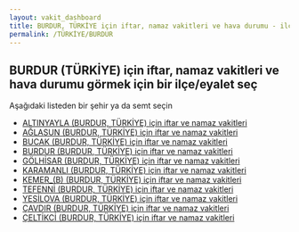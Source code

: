 ```yaml
---
layout: vakit_dashboard
title: BURDUR, TÜRKİYE için iftar, namaz vakitleri ve hava durumu - ilçe/eyalet seç
permalink: /TÜRKİYE/BURDUR
---
```


## BURDUR (TÜRKİYE) için iftar, namaz vakitleri ve hava durumu  görmek için bir ilçe/eyalet seç

Aşağıdaki listeden bir şehir ya da semt seçin

* [ALTINYAYLA (BURDUR, TÜRKİYE) için iftar ve namaz vakitleri](/TÜRKİYE/BURDUR/ALTINYAYLA)
* [AĞLASUN (BURDUR, TÜRKİYE) için iftar ve namaz vakitleri](/TÜRKİYE/BURDUR/AĞLASUN)
* [BUCAK (BURDUR, TÜRKİYE) için iftar ve namaz vakitleri](/TÜRKİYE/BURDUR/BUCAK)
* [BURDUR (BURDUR, TÜRKİYE) için iftar ve namaz vakitleri](/TÜRKİYE/BURDUR/BURDUR)
* [GÖLHİSAR (BURDUR, TÜRKİYE) için iftar ve namaz vakitleri](/TÜRKİYE/BURDUR/GÖLHİSAR)
* [KARAMANLI (BURDUR, TÜRKİYE) için iftar ve namaz vakitleri](/TÜRKİYE/BURDUR/KARAMANLI)
* [KEMER_(B) (BURDUR, TÜRKİYE) için iftar ve namaz vakitleri](/TÜRKİYE/BURDUR/KEMER_(B))
* [TEFENNİ (BURDUR, TÜRKİYE) için iftar ve namaz vakitleri](/TÜRKİYE/BURDUR/TEFENNİ)
* [YESİLOVA (BURDUR, TÜRKİYE) için iftar ve namaz vakitleri](/TÜRKİYE/BURDUR/YESİLOVA)
* [ÇAVDIR (BURDUR, TÜRKİYE) için iftar ve namaz vakitleri](/TÜRKİYE/BURDUR/ÇAVDIR)
* [ÇELTİKCİ (BURDUR, TÜRKİYE) için iftar ve namaz vakitleri](/TÜRKİYE/BURDUR/ÇELTİKCİ)

<script type="text/javascript">
  var GLOBAL_COUNTRY = 'TÜRKİYE';
  var GLOBAL_CITY = 'BURDUR';
  var GLOBAL_STATE = 'BURDUR';
</script>
